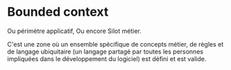 # Bounded context

Ou périmètre applicatif, Ou encore Silot métier.


 C'est une zone où un ensemble spécifique de concepts métier, de règles 
 et de langage ubiquitaire (un langage partagé par toutes les personnes impliquées dans le développement du logiciel) 
 est défini et est valide.
